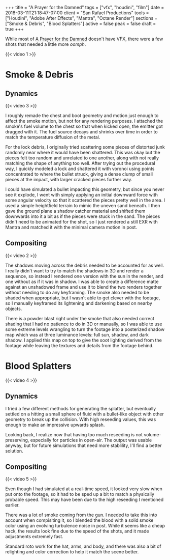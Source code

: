 +++
title = "A Prayer for the Damned"
tags = ["vfx", "houdini", "film"]
date = 2018-03-11T21:18:47-07:00
client = "San Rafael Productions"
tools = ["Houdini", "Adobe After Effects", "Mantra", "Octane Render"]
sections = ["Smoke & Debris", "Blood Splatters"]
active = false
peak = false
draft = true
+++

While most of [A Prayer for the Damned](https://www.imdb.com/title/tt7141520/) doesn't have VFX, there were a few shots that needed a little more _oomph_.

{{< video 1 >}}

# Smoke & Debris
## Dynamics
{{< video 3 >}}

I roughly remade the chest and boot geometry and motion just enough to affect the smoke motion, but not for any rendering purposes. I attached the smoke's fuel volume to the chest so that when kicked open, the emitter got dragged with it. The fuel source decays and shrinks over time in order to match the temperature diffusion of the metal.

For the lock debris, I originally tried scattering some pieces of distorted junk randomly near where it would have been shattered. This was okay but the pieces felt too random and unrelated to one another, along with not really matching the shape of anything too well. After trying out the procedural way, I quickly modeled a lock and shattered it with voronoi using points concentrated to where the bullet struck, giving a dense clump of small pieces at the impact, with larger cracked pieces further way.

I could have simulated a bullet impacting this geometry, but since you never see it explode, I went with simply applying an initial downward force with some angular velocity so that it scattered the pieces pretty well in the area. I used a simple heightfield terrain to mimic the uneven sand beneath. I then gave the ground plane a shadow catcher material and shifted them downwards into it a bit as if the pieces were stuck in the sand. The pieces didn't need to be animated for the shot, so I just rendered a still EXR with Mantra and matched it with the minimal camera motion in post.

## Compositing
{{< video 2 >}}

The shadows moving across the debris needed to be accounted for as well. I really didn't want to try to match the shadows in 3D and render a sequence, so instead I rendered one version with the sun in the render, and one without as if it was in shadow. I was able to create a difference matte against an unshadowed frame and use it to blend the two renders together without needing to do any keyframing. The smoke also needed to be shaded when appropriate, but I wasn't able to get clever with the footage, so I manually keyframed its lightening and darkening based on nearby objects.

There is a powder blast right under the smoke that also needed correct shading that I had no patience to do in 3D or manually, so I was able to use some extreme levels wrangling to turn the footage into a posterized shadow map which was at three luminance levels: full sun, shadow, and dark shadow. I applied this map on top to give the soot lighting derived from the footage while leaving the textures and details from the footage behind.

# Blood Splatters
{{< video 4 >}}

## Dynamics
I tried a few different methods for generating the splatter, but eventually settled on a hitting a small sphere of fluid with a bullet-like object with other geometry to break up the collision. With high reseeding values, this was enough to make an impressive upwards splash.

Looking back, I realize now that having too much reseeding is not volume-preserving, especially for particles in open-air. The output was usable anyway, but for future simulations that need more stablility, I'll find a better solution.

## Compositing
{{< video 5 >}}

Even though I had simulated at a real-time speed, it looked very slow when put onto the footage, so it had to be sped up a bit to match a physically probable speed. This may have been due to the high reseeding I mentioned earlier.

There was a lot of smoke coming from the gun. I needed to take this into account when compisiting it, so I blended the blood with a solid smoke color using an evolving turbulence noise in post. While it seems like a cheap hack, the results look fine due to the speed of the shots, and it made adjustments extremely fast.

Standard roto work for the hat, arms, and body, and there was also a bit of relighting and color correction to help it match the scene better.
